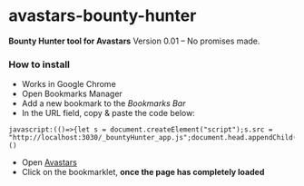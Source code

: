 # avastars-bounty-hunter
**Bounty Hunter tool for Avastars**
Version 0.01 – No promises made.

### How to install
- Works in Google Chrome
- Open Bookmarks Manager
- Add a new bookmark to the *Bookmarks Bar*
- In the URL field, copy & paste the code below:
```
javascript:(()=>{let s = document.createElement("script");s.src = "http://localhost:3030/_bountyHunter_app.js";document.head.appendChild(s)})()
```
- Open [Avastars](https://avastars.io/)
- Click on the bookmarklet, **once the page has completely loaded**
